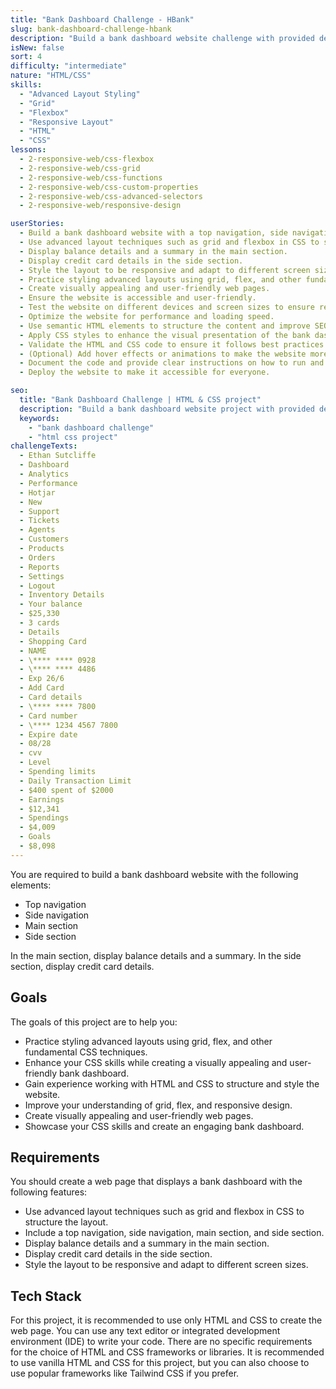```yaml
---
title: "Bank Dashboard Challenge - HBank"
slug: bank-dashboard-challenge-hbank
description: "Build a bank dashboard website challenge with provided design. The layout should include a top navigation, side navigation, main section, and side section."
isNew: false
sort: 4
difficulty: "intermediate"
nature: "HTML/CSS"
skills:
  - "Advanced Layout Styling"
  - "Grid"
  - "Flexbox"
  - "Responsive Layout"
  - "HTML"
  - "CSS"
lessons:
  - 2-responsive-web/css-flexbox
  - 2-responsive-web/css-grid
  - 2-responsive-web/css-functions
  - 2-responsive-web/css-custom-properties
  - 2-responsive-web/css-advanced-selectors
  - 2-responsive-web/responsive-design

userStories:
  - Build a bank dashboard website with a top navigation, side navigation, main section, and side section.
  - Use advanced layout techniques such as grid and flexbox in CSS to structure the layout.
  - Display balance details and a summary in the main section.
  - Display credit card details in the side section.
  - Style the layout to be responsive and adapt to different screen sizes.
  - Practice styling advanced layouts using grid, flex, and other fundamental CSS techniques.
  - Create visually appealing and user-friendly web pages.
  - Ensure the website is accessible and user-friendly.
  - Test the website on different devices and screen sizes to ensure responsiveness.
  - Optimize the website for performance and loading speed.
  - Use semantic HTML elements to structure the content and improve SEO.
  - Apply CSS styles to enhance the visual presentation of the bank dashboard elements.
  - Validate the HTML and CSS code to ensure it follows best practices and standards.
  - (Optional) Add hover effects or animations to make the website more interactive.
  - Document the code and provide clear instructions on how to run and use the website.
  - Deploy the website to make it accessible for everyone.

seo:
  title: "Bank Dashboard Challenge | HTML & CSS project"
  description: "Build a bank dashboard website project with provided design. The layout should include a top navigation, side navigation, main section, and side section. The main section should display balance details and a summary, while the side section should display credit card details. The goal of this project is to practice styling advanced layouts using grid, flex, and other fundamental CSS techniques, as well as creating a responsive layout."
  keywords:
    - "bank dashboard challenge"
    - "html css project"
challengeTexts:
  - Ethan Sutcliffe
  - Dashboard
  - Analytics
  - Performance
  - Hotjar
  - New
  - Support
  - Tickets
  - Agents
  - Customers
  - Products
  - Orders
  - Reports
  - Settings
  - Logout
  - Inventory Details
  - Your balance
  - $25,330
  - 3 cards
  - Details
  - Shopping Card
  - NAME
  - \**** **** 0928
  - \**** **** 4486
  - Exp 26/6
  - Add Card
  - Card details
  - \**** **** 7800
  - Card number
  - \**** 1234 4567 7800
  - Expire date
  - 08/28
  - cvv
  - Level
  - Spending limits
  - Daily Transaction Limit
  - $400 spent of $2000
  - Earnings
  - $12,341
  - Spendings
  - $4,009
  - Goals
  - $8,098
---
```


You are required to build a bank dashboard website with the following elements:

- Top navigation
- Side navigation
- Main section
- Side section

In the main section, display balance details and a summary. In the side section, display credit card details.

## Goals

The goals of this project are to help you:

- Practice styling advanced layouts using grid, flex, and other fundamental CSS techniques.
- Enhance your CSS skills while creating a visually appealing and user-friendly bank dashboard.
- Gain experience working with HTML and CSS to structure and style the website.
- Improve your understanding of grid, flex, and responsive design.
- Create visually appealing and user-friendly web pages.
- Showcase your CSS skills and create an engaging bank dashboard.

## Requirements

You should create a web page that displays a bank dashboard with the following features:

- Use advanced layout techniques such as grid and flexbox in CSS to structure the layout.
- Include a top navigation, side navigation, main section, and side section.
- Display balance details and a summary in the main section.
- Display credit card details in the side section.
- Style the layout to be responsive and adapt to different screen sizes.

## Tech Stack

For this project, it is recommended to use only HTML and CSS to create the web page. You can use any text editor or integrated development environment (IDE) to write your code. There are no specific requirements for the choice of HTML and CSS frameworks or libraries. It is recommended to use vanilla HTML and CSS for this project, but you can also choose to use popular frameworks like Tailwind CSS if you prefer.
